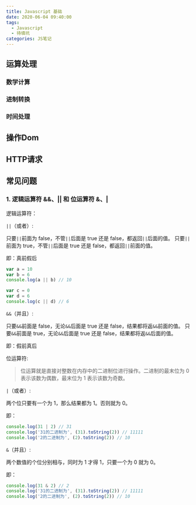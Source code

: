 ```yaml
---
title: Javascript 基础
date: 2020-06-04 09:40:00
tags:
  - Javascript
  - 待填坑
categories: JS笔记
---
```


## 运算处理

### 数学计算

### 进制转换

### 时间处理

## 操作Dom

## HTTP请求

## 常见问题

### 1. 逻辑运算符 &&、|| 和 位运算符 &、|

逻辑运算符：

`||`（或者）:

只要`||`前面为 false，不管`||`后面是 true 还是 false，都返回`||`后面的值。
只要`||`前面为 true，不管`||`后面是 true 还是 false，都返回`||`前面的值。

即：真前假后

```javascript
var a = 10
var b = 6
console.log(a || b) // 10
```

```javascript
var c = 0
var d = 6
console.log(c || d) // 6
```

`&&`（并且）:

只要`&&`前面是 false，无论`&&`后面是 true 还是 false，结果都将返`&&`前面的值。
只要`&&`前面是 true，无论`&&`后面是 true 还是 false，结果都将返`&&`后面的值。

即：假前真后

位运算符:

> 位运算就是直接对整数在内存中的二进制位进行操作。二进制的最末位为 0 表示该数为偶数，最末位为 1 表示该数为奇数。

`|`（或者）:

两个位只要有一个为 1，那么结果都为 1。否则就为 0。

即：

```javascript
console.log(31 | 2) // 31
console.log('31的二进制为', (31).toString(2)) // 11111
console.log('2的二进制为', (2).toString(2)) // 10
```

`&`（并且）:

两个数值的个位分别相与，同时为 1 才得 1，只要一个为 0 就为 0。

即：

```javascript
console.log(31 & 2) // 2
console.log('31的二进制为', (31).toString(2)) // 11111
console.log('2的二进制为', (2).toString(2)) // 10
```
